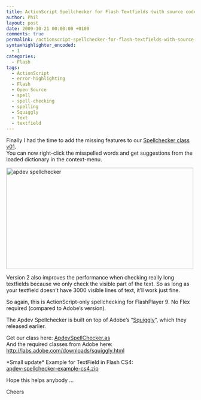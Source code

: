 ```yaml
---
title: ActionScript Spellchecker for Flash Textfields (with source code and example)
author: Phil
layout: post
date: 2009-10-21 00:00:00 +0100
comments: true
permalink: /actionscript-spellchecker-for-flash-textfields-with-source-code-and-example/
syntaxhighlighter_encoded:
  - 1
categories:
  - Flash
tags:
  - ActionScript
  - error-highlighting
  - Flash
  - Open Source
  - spell
  - spell-checking
  - spelling
  - Squiggly
  - Text
  - textfield
---
```

Finally I had the time to add the missing features to our <a href="http://apdevblog.com/actionscript-spell-checking-with-squiggly-as3-only-and-flash-9-compatible/" target="_blank">Spellchecker class v01</a>.  
You can now right-click the misspelled words and get suggestions from the loaded dictionary in the context-menu.

<a href="http://apdevblog.com/examples/apdev_spellchecker/" target="_blank"><img src="/images/2009/10/apdev_spellchecker.gif" alt="apdev spellchecker" title="apdev spellchecker" width="500" height="270" class="alignnone size-full wp-image-691" /></a>

<!--more-->

Version 2 also improves the performance when checking really long textfields because we only check the visible part of the text. So as long as your textfield doesn&#8217;t have 3000 visible lines of text, it&#8217;ll work just fine.

So again, this is ActionScript-only spellchecking for FlashPlayer 9. No Flex required (compared to Adobe&#8217;s version).

The Apdev Spellchecker is built on top of Adobe&#8217;s &#8220;<a href="http://labs.adobe.com/technologies/squiggly/" target="_blank">Squiggly</a>&#8220;, which they released earlier.

Get our class here: <a href="http://apdevblog.com/examples/apdev_spellchecker/src/ApdevSpellChecker.as" target="_blank">ApdevSpellChecker.as</a>  
And the required classes from Adobe here: <a href="http://labs.adobe.com/downloads/squiggly.html" target="_blank">http://labs.adobe.com/downloads/squiggly.html</a>

\*Small update\* Example for TextField in Flash CS4:  
[apdev-spellchecker-example-cs4.zip][1]

Hope this helps anybody &#8230;

Cheers 

 [1]: http://apdevblog.com/examples/apdev_spellchecker/apdev-spellchecker-example-cs4.zip
